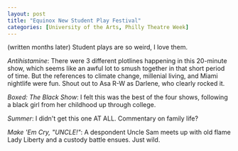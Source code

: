 ```yaml
---
layout: post
title: "Equinox New Student Play Festival"
categories: [University of the Arts, Philly Theatre Week]
---
```

(written months later)
Student plays are so weird, I love them.

*Antihistamine*: There were 3 different plotlines happening in this 20-minute show, which seems like an awful lot to smush together in that short period of time. But the references to climate change, millenial living, and Miami nightlife were fun. Shout out to Asa R-W as Darlene, who clearly rocked it.

*Boxed: The Black Show*: I felt this was the best of the four shows, following a black girl from her childhood up through college.

*Summer*: I didn't get this one AT ALL. Commentary on family life?

*Make 'Em Cry, "UNCLE!"*: A despondent Uncle Sam meets up with old flame Lady Liberty and a custody battle ensues. Just wild.  
